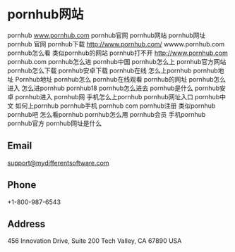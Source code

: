 # pornhub网站

pornhub
www.pornhub.com
pornhub官网
pornhub网站
pornhub网址
pornhub 官网
pornhub下载
http://www.pornhub.com/
wwww.pornhub.com
pornhub怎么看
类似pornhub的网站
pornhub打不开
http://www.pornhub.com
pornhub.com
pornhub怎么进
pornhub中国
pornhub怎么上
pornhub官方网站
pornhub怎么下载
pornhub安卓下载
pornhub在线
怎么上pornhub
pornhub地址
Pornhub地址
pornhub怎么
pornhub在线观看
pornhub的网址
pornhub怎么进入
怎么进pornhub
pornhub18
pornhub怎么进去
pornhub是什么
pornhub安卓
pornhub进入
pornhub网
手机怎么上pornhub
pornhub网址入口
pornhub中文
如何上pornhub
pornhub手机
pornhub com
pornhub注册
类似pornhub
pornhub吧
怎么看pornhub
pornhub怎么用
pornhub会员
手机pornhub
pornhub官方
pornhub网址是什么


## Email

support@mydifferentsoftware.com

## Phone

+1-800-987-6543

## Address

456 Innovation Drive, Suite 200
Tech Valley, CA 67890
USA
